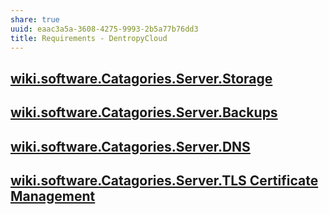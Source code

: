 ```yaml
---
share: true
uuid: eaac3a5a-3608-4275-9993-2b5a77b76dd3
title: Requirements - DentropyCloud
---
```

## [wiki.software.Catagories.Server.Storage](/undefined)

## [wiki.software.Catagories.Server.Backups](/undefined)

## [wiki.software.Catagories.Server.DNS](/undefined)

## [wiki.software.Catagories.Server.TLS Certificate Management](/undefined)